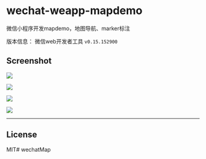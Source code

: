 # wechat-weapp-mapdemo

微信小程序开发mapdemo，地图导航、marker标注

版本信息：
微信web开发者工具 `v0.15.152900`


## Screenshot


![](./image/screenshot1.png)

![](./image/screenshot2.png)

![](./image/navigator.jpg)

![](./image/screenshot-marker.png)

---

## License 

MIT# wechatMap
